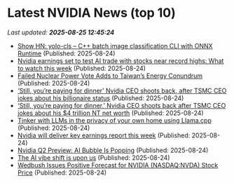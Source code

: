 # Latest NVIDIA News (top 10)
_Last updated: **2025-08-25 12:45:24**_

- [Show HN: yolo-cls – C++ batch image classification CLI with ONNX Runtime](https://github.com/SavaLione/yolo-cls) (Published: 2025-08-24)
- [Nvidia earnings set to test AI trade with stocks near record highs: What to watch this week](https://consent.yahoo.com/v2/collectConsent?sessionId=1_cc-session_80900b94-aff1-439e-9140-084c5ba01a21) (Published: 2025-08-24)
- [Failed Nuclear Power Vote Adds to Taiwan’s Energy Conundrum](https://financialpost.com/pmn/business-pmn/failed-nuclear-power-vote-adds-to-taiwans-energy-conundrum) (Published: 2025-08-24)
- [‘Still, you’re paying for dinner’ Nvidia CEO shoots back, after TSMC CEO jokes about his billionaire status](https://www.tomshardware.com/tech-industry/semiconductors/still-youre-paying-for-dinner-nvidia-ceo-shoots-back-after-tsmc-ceo-jokes-about-his-billionaire-status) (Published: 2025-08-24)
- [‘Still, you’re paying for dinner,’ Nvidia CEO shoots back after TSMC CEO jokes about his $4 trillion NT net worth](https://consent.yahoo.com/v2/collectConsent?sessionId=1_cc-session_403a2b53-4975-4ca7-9766-b3892aa8439f) (Published: 2025-08-24)
- [Tinker with LLMs in the privacy of your own home using Llama.cpp](https://www.theregister.com/2025/08/24/llama_cpp_hands_on/) (Published: 2025-08-24)
- [Nvidia will deliver key earnings report this week](https://www.thestreet.com/investing/stocks/nvidia-will-deliver-key-earnings-report-this-week) (Published: 2025-08-24)
- [Nvidia Q2 Preview: AI Bubble Is Popping](https://biztoc.com/x/e598031a7eb01b3f) (Published: 2025-08-24)
- [The AI vibe shift is upon us](https://www.cnn.com/2025/08/22/business/ai-vibe-shift-nightcap) (Published: 2025-08-24)
- [Wedbush Issues Positive Forecast for NVIDIA (NASDAQ:NVDA) Stock Price](https://www.etfdailynews.com/2025/08/24/wedbush-issues-positive-forecast-for-nvidia-nasdaqnvda-stock-price/) (Published: 2025-08-24)
